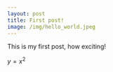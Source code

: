 ```yaml
---
layout: post
title: First post!
image: /img/hello_world.jpeg
---
```


This is my first post, how exciting!

$y = x^2$
